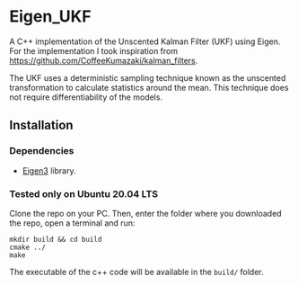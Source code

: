 # Eigen_UKF

A C++ implementation of the Unscented Kalman Filter (UKF) using Eigen. For the implementation I took inspiration from https://github.com/CoffeeKumazaki/kalman_filters.

The UKF uses a deterministic sampling technique known as the unscented transformation to calculate statistics around the mean. This technique does not require differentiability of the models.

## Installation

### Dependencies

- [Eigen3](https://eigen.tuxfamily.org/index.php?title=Main_Page) library.

### Tested only on Ubuntu 20.04 LTS

Clone the repo on your PC. Then, enter the folder where you downloaded the repo, open a terminal and run:

```
mkdir build && cd build
cmake ../
make
```

The executable of the c++ code will be available in the `build/` folder.

